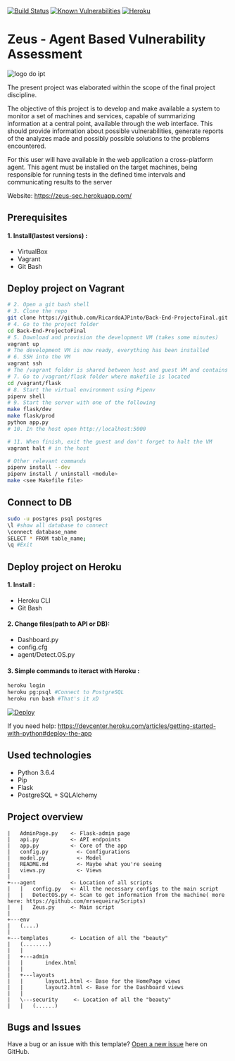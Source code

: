 [![Build Status](https://travis-ci.org/RicardoAJPinto/Back-End-ProjectoFinal.svg?branch=master)](https://travis-ci.org/RicardoAJPinto/Back-End-ProjectoFinal)
[![Known Vulnerabilities](https://snyk.io/test/github/RicardoAJPinto/Back-End-ProjectoFinal/badge.svg)](https://snyk.io/test/github/RicardoAJPinto/Back-End-ProjectoFinal)
[![Heroku](https://heroku-badge.herokuapp.com/?app=zeus-sec)](http://zeus-sec.herokuapp.com)

Zeus - Agent Based Vulnerability Assessment
===========
![logo do ipt](http://portal2.ipt.pt/img/logo.png "Instituto Politécnico de Tomar")

The present project was elaborated within the scope of the final project discipline.

The objective of this project is to develop and make available a system to monitor a set of machines and services, capable of summarizing information at a central point, available through the web interface. This should provide information about possible vulnerabilities, generate reports of the analyzes made and possibly possible solutions to the problems encountered.

For this user will have available in the web application a cross-platform agent. This agent must be installed on the target machines, being responsible for running tests in the defined time intervals and communicating results to the server


Website:  https://zeus-sec.herokuapp.com/ 

Prerequisites
------------
#### 1. Install(lastest versions) :
* VirtualBox
* Vagrant 
* Git Bash

Deploy project on Vagrant 
------------
```bash
# 2. Open a git bash shell
# 3. Clone the repo
git clone https://github.com/RicardoAJPinto/Back-End-ProjectoFinal.git
# 4. Go to the project folder
cd Back-End-ProjectoFinal
# 5. Download and provision the development VM (takes some minutes)
vagrant up
# The development VM is now ready, everything has been installed
# 6. SSH into the VM
vagrant ssh
# The /vagrant folder is shared between host and guest VM and contains the project files
# 7. Go to /vagrant/flask folder where makefile is located
cd /vagrant/flask
# 8. Start the virtual environment using Pipenv
pipenv shell
# 9. Start the server with one of the following
make flask/dev
make flask/prod
python app.py
# 10. In the host open http://localhost:5000

# 11. When finish, exit the guest and don't forget to halt the VM
vagrant halt # in the host

# Other relevant commands
pipenv install --dev
pipenv install / uninstall <module>
make <see Makefile file>
``` 

Connect to DB 
------------
```bash
sudo -u postgres psql postgres
\l #show all database to connect
\connect database_name
SELECT * FROM table_name;
\q #Exit
``` 

Deploy project on Heroku
------------

#### 1. Install :
* Heroku CLI
* Git Bash

#### 2. Change files(path to API or DB):
* Dashboard.py
* config.cfg
* agent/Detect.OS.py

#### 3. Simple commands to iteract with Heroku :
```bash
heroku login
heroku pg:psql #Connect to PostgreSQL
heroku run bash #That's it xD 
``` 

[![Deploy](https://www.herokucdn.com/deploy/button.svg)](https://heroku.com/deploy?template=https://github.com/RicardoAJPinto/Back-End-ProjectoFinal)

If you need help: https://devcenter.heroku.com/articles/getting-started-with-python#deploy-the-app 

Used technologies
------------
* Python 3.6.4
* Pip 
* Flask
* PostgreSQL + SQLAlchemy

Project overview
------------
```
|   AdminPage.py 	<- Flask-admin page
|   api.py		    <- API endpoints 
|   app.py		    <- Core of the app
|   config.py		  <- Configurations 
|   model.py		  <- Model
|   README.md		  <- Maybe what you're seeing
|   views.py		  <- Views 
|
+---agent 		    <- Location of all scripts
|   |   config.py	<- All the necessary configs to the main script
|   |   DetectOS.py	<- Scan to get information from the machine( more here: https://github.com/mrsequeira/Scripts)
|   |   Zeus.py		<- Main script
|        
+---env
|   (....)
|
+---templates 		<- Location of all the "beauty"
|   (........)
|   |   
|   +---admin
|   |       index.html
|   |       
|   +---layouts
|   |       layout1.html <- Base for the HomePage views
|   |       layout2.html <- Base for the Dashboard views
|   |       
|   \---security	 <- Location of all the "beauty"
|   | 	(......)
```

Bugs and Issues
------------

Have a bug or an issue with this template? [Open a new issue](https://github.com/RicardoAJPinto/Back-End-ProjectoFinal/issues) here on GitHub.
